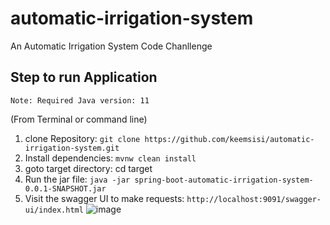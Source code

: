 # automatic-irrigation-system
An Automatic Irrigation System Code Chanllenge

## Step to run Application
```Note: Required Java version: 11```

(From Terminal or command line)
1. clone Repository: ```git clone https://github.com/keemsisi/automatic-irrigation-system.git```
2. Install dependencies: ```mvnw clean install```
3. goto target directory: cd target
4. Run the jar file: ```java -jar spring-boot-automatic-irrigation-system-0.0.1-SNAPSHOT.jar```
5. Visit the swagger UI to make requests: ```http://localhost:9091/swagger-ui/index.html```
![image](https://user-images.githubusercontent.com/7439375/208993100-bcd9d4cb-1170-49d5-b27a-25826b67859d.png)

